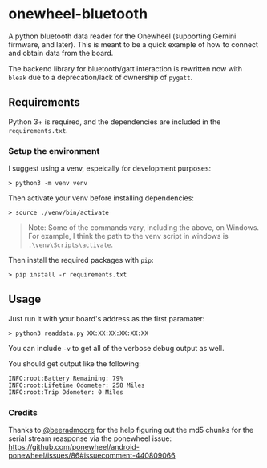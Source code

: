 # onewheel-bluetooth

A python bluetooth data reader for the Onewheel (supporting Gemini firmware, and later).
This is meant to be a quick example of how to connect and obtain data from the board.

The backend library for bluetooth/gatt interaction is rewritten now with `bleak` due to a deprecation/lack of ownership of `pygatt`.

## Requirements

Python 3+ is required, and the dependencies are included in the `requirements.txt`.

### Setup the environment

I suggest using a venv, espeically for development purposes:

```shell
> python3 -m venv venv
```

Then activate your venv before installing dependencies:

```shell
> source ./venv/bin/activate
```

> Note: Some of the commands vary, including the above, on Windows. For example, I think the path to the venv script in windows is `.\venv\Scripts\activate`.

Then install the required packages with `pip`:

```shell
> pip install -r requirements.txt
```

## Usage

Just run it with your board's address as the first paramater:

```shell
> python3 readdata.py XX:XX:XX:XX:XX:XX
```

You can include `-v` to get all of the verbose debug output as well.

You should get output like the following:

```shell
INFO:root:Battery Remaining: 79%
INFO:root:Lifetime Odometer: 258 Miles
INFO:root:Trip Odometer: 0 Miles
```

### Credits

Thanks to [@beeradmoore](https://github.com/beeradmoore) for the help figuring out the md5 chunks for the serial stream reasponse via the ponewheel issue: https://github.com/ponewheel/android-ponewheel/issues/86#issuecomment-440809066
